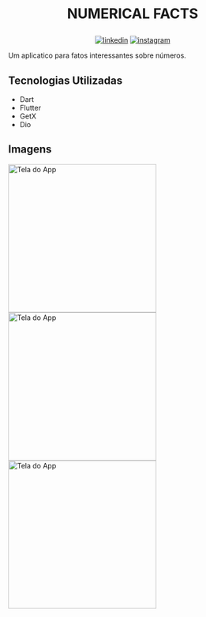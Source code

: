 # <p align="center"> NUMERICAL FACTS

<p align="center">
<a href="https://www.linkedin.com/in/saulo-nascimento-b6050b1b3/"><img src="https://img.icons8.com/android/24/000000/linkedin.png" alt="linkedin"></a>
<a href="https://www.instagram.com/smiqueias_/"><img src="https://img.icons8.com/android/24/000000/instagram.png" alt="instagram"></a>

</p>


Um aplicatico para fatos interessantes sobre números.
## Tecnologias Utilizadas
- Dart
- Flutter
- GetX
- Dio
## Imagens
<p float="left">
<img src="https://i.imgur.com/02tDM4t.png" alt="Tela do App" width="300"/>
<img src="https://i.imgur.com/INtdgaB.png" alt="Tela do App" width="300"/>
<img src="https://i.imgur.com/39QC9V3.png" alt="Tela do App" width="300"/>
</p>

